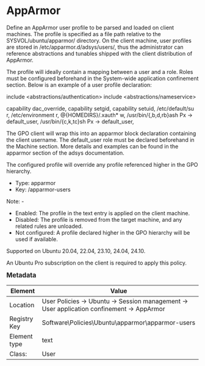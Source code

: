 # AppArmor

Define an AppArmor user profile to be parsed and loaded on client machines.
The profile is specified as a file path relative to the SYSVOL/ubuntu/apparmor/ directory.
On the client machine, user profiles are stored in /etc/apparmor.d/adsys/users/<user-name>, thus the administrator can reference abstractions and tunables shipped with the client distribution of AppArmor.

The profile will ideally contain a mapping between a user and a role. Roles must be configured beforehand in the System-wide application confinement section.
Below is an example of a user profile declaration:

  include <abstractions/authentication>
  include <abstractions/nameservice>

  capability dac_override,
  capability setgid,
  capability setuid,
  /etc/default/su r,
  /etc/environment r,
  @{HOMEDIRS}/.xauth* w,
  /usr/bin/{,b,d,rb}ash Px -> default_user,
  /usr/bin/{c,k,tc}sh Px -> default_user,

The GPO client will wrap this into an apparmor block declaration containing the client username. The default_user role must be declared beforehand in the Machine section. More details and examples can be found in the apparmor section of the adsys documentation.

The configured profile will override any profile referenced higher in the GPO hierarchy.


- Type: apparmor
- Key: /apparmor-users

Note: -
 * Enabled: The profile in the text entry is applied on the client machine.
 * Disabled: The profile is removed from the target machine, and any related rules are unloaded.
 * Not configured: A profile declared higher in the GPO hierarchy will be used if available.


Supported on Ubuntu 20.04, 22.04, 23.10, 24.04, 24.10.

An Ubuntu Pro subscription on the client is required to apply this policy.



<span style="font-size: larger;">**Metadata**</span>

| Element      | Value            |
| ---          | ---              |
| Location     | User Policies -> Ubuntu -> Session management -> User application confinement -> AppArmor    |
| Registry Key | Software\Policies\Ubuntu\apparmor\apparmor-users         |
| Element type | text |
| Class:       | User       |
